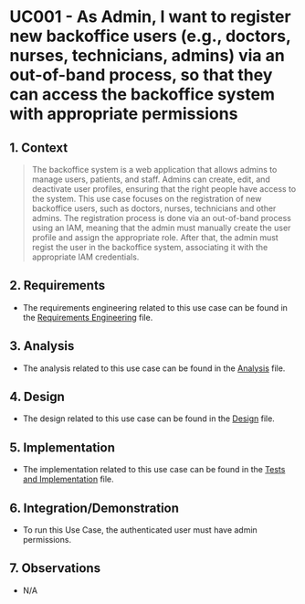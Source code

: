 # UC001 - As Admin, I want to register new backoffice users (e.g., doctors, nurses, technicians, admins) via an out-of-band process, so that they can access the backoffice system with appropriate permissions

## 1. Context

> The backoffice system is a web application that allows admins to manage users, patients, and staff.
> Admins can create, edit, and deactivate user profiles, ensuring that the right people have access to the system.
> This use case focuses on the registration of new backoffice users, such as doctors, nurses, technicians and other admins.
> The registration process is done via an out-of-band process using an IAM, meaning that the admin must manually create the user profile and assign the appropriate role. After that, the admin must regist the user in the backoffice system, associating it with the appropriate IAM credentials.

## 2. Requirements

* The requirements engineering related to this use case can be found in the [Requirements Engineering](01.requirements-engineering/README.md) file.

## 3. Analysis

* The analysis related to this use case can be found in the [Analysis](02.analysis/README.md) file.

## 4. Design

* The design related to this use case can be found in the [Design](03.design/README.md) file.

## 5. Implementation

* The implementation related to this use case can be found in the [Tests and Implementation](04.test-and-implementation/README.md) file.

## 6. Integration/Demonstration

* To run this Use Case, the authenticated user must have admin permissions.

## 7. Observations

* N/A

